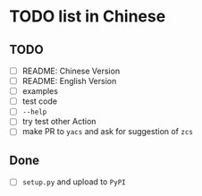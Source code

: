 # TODO list in Chinese

## TODO

 - [ ] README: Chinese Version
 - [ ] README: English Version
 - [ ] examples
 - [ ] test code
 - [ ] `--help`
 - [ ] try test other Action
 - [ ] make PR to `yacs` and ask for suggestion of `zcs`

## Done

 - [ ] `setup.py` and upload to `PyPI`
